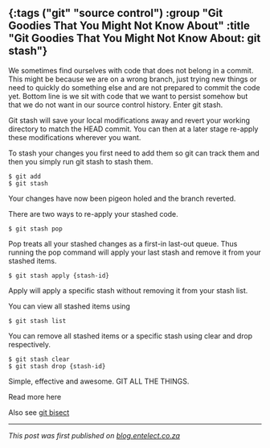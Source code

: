{:tags ("git" "source control")
 :group "Git Goodies That You Might Not Know About"
 :title "Git Goodies That You Might Not Know About: git stash"}
-----
We sometimes find ourselves with code that does not belong in a commit. This might be because we are on a wrong branch, just trying new things or need to quickly do something else and are not prepared to commit the code yet. Bottom line is we sit with code that we want to persist somehow but that we do not want in our source control history. Enter git stash.

Git stash will save your local modifications away and revert your working directory to match the HEAD commit. You can then at a later stage re-apply these modifications wherever you want.

To stash your changes you first need to add them so git can track them and then you simply run git stash to stash them.
<pre><code class="bash">$ git add
$ git stash</code></pre>

Your changes have now been pigeon holed and the branch reverted.

There are two ways to re-apply your stashed code.

<pre><code class="bash">$ git stash pop</code></pre>
Pop treats all your stashed changes as a first-in last-out queue. Thus running the pop command will apply your last stash and remove it from your stashed items.

<pre><code class="bash">$ git stash apply {stash-id}</code></pre>
Apply will apply a specific stash without removing it from your stash list.

You can view all stashed items using

<pre><code class="bash">$ git stash list</code></pre>
You can remove all stashed items or a specific stash using clear and drop respectively.

<pre><code class="bash">$ git stash clear
$ git stash drop {stash-id}</code></pre>
Simple, effective and awesome. GIT ALL THE THINGS.

Read more here

Also see [git bisect](/git-bisect/)

___

*This post was first published on [blog.entelect.co.za](http://blog.entelect.co.za/home)*

<a href="http://www.codeproject.com/script/Articles/BlogFeedList.aspx?amid=8804440" rel="tag" style="display:none">CodeProject</a>
